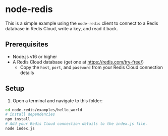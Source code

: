 # node-redis

This is a simple example using the `node-redis` client to connect to a Redis database in Redis Cloud, write a key, and read it back.

## Prerequisites

- Node.js v16 or higher
- A Redis Cloud database (get one at https://redis.com/try-free/)
  - Copy the `host`, `port`, and `password` from your Redis Cloud connection details

## Setup

1. Open a terminal and navigate to this folder:

```bash
cd node-redis/examples/hello_world
# install dependencies
npm install
# Add your Redis Cloud connection details to the index.js file.
node index.js
```